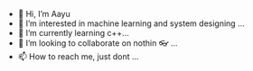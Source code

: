 - 👋 Hi, I’m Aayu
- 👀 I’m interested in machine learning and system designing ...
- 🌱 I’m currently learning  c++...
- 💞️ I’m looking to collaborate on nothin 👓 ...
- 📫 How to reach me, just dont  ...

<!---
007Aayu/007Aayu is a ✨ special ✨ repository because its `README.md` (this file) appears on your GitHub profile.
You can click the Preview link to take a look at your changes.
--->
